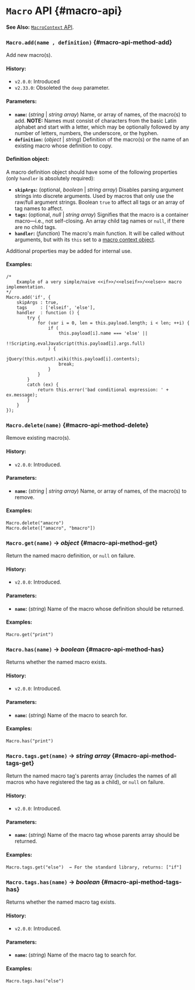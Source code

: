 <!-- ***********************************************************************************************
	Macro API
************************************************************************************************ -->
# `Macro` API {#macro-api}

<p role="note" class="see"><b>See Also:</b>
<a href="#macrocontext-api"><code>MacroContext</code> API</a>.
</p>

<!-- *********************************************************************** -->

### `Macro.add(name , definition)` {#macro-api-method-add}

Add new macro(s).

#### History:

* `v2.0.0`: Introduced
* `v2.33.0`: Obsoleted the `deep` parameter.

#### Parameters:

* **`name`:** (*string* | *string array*) Name, or array of names, of the macro(s) to add.  **NOTE:** Names must consist of characters from the basic Latin alphabet and start with a letter, which may be optionally followed by any number of letters, numbers, the underscore, or the hyphen.
* **`definition`:** (*object* | *string*) Definition of the macro(s) or the name of an existing macro whose definition to copy.

#### Definition object:

A macro definition object should have some of the following properties (only `handler` is absolutely required):

* **`skipArgs`:** (optional, *boolean* | *string array*) Disables parsing argument strings into discrete arguments.  Used by macros that only use the raw/full argument strings.  Boolean `true` to affect all tags or an array of tag names to affect.
* **`tags`:** (optional, *null* | *string array*) Signifies that the macro is a container macro—i.e., not self-closing.  An array child tag names or `null`, if there are no child tags.
* **`handler`:** (*function*) The macro's main function.  It will be called without arguments, but with its `this` set to a [macro context object](#macrocontext-api).

Additional properties may be added for internal use.

#### Examples:

```
/*
	Example of a very simple/naive <<if>>/<<elseif>>/<<else>> macro implementation.
*/
Macro.add('if', {
	skipArgs : true,
	tags     : ['elseif', 'else'],
	handler  : function () {
		try {
			for (var i = 0, len = this.payload.length; i < len; ++i) {
				if (
					this.payload[i].name === 'else' ||
					!!Scripting.evalJavaScript(this.payload[i].args.full)
				) {
					jQuery(this.output).wiki(this.payload[i].contents);
					break;
				}
			}
		}
		catch (ex) {
			return this.error('bad conditional expression: ' + ex.message);
		}
	}
});
```

<!-- *********************************************************************** -->

### `Macro.delete(name)` {#macro-api-method-delete}

Remove existing macro(s).

#### History:

* `v2.0.0`: Introduced.

#### Parameters:

* **`name`:** (*string* | *string array*) Name, or array of names, of the macro(s) to remove.

#### Examples:

```
Macro.delete("amacro")
Macro.delete(["amacro", "bmacro"])
```

<!-- *********************************************************************** -->

### `Macro.get(name)` → *object* {#macro-api-method-get}

Return the named macro definition, or `null` on failure.

#### History:

* `v2.0.0`: Introduced.

#### Parameters:

* **`name`:** (*string*) Name of the macro whose definition should be returned.

#### Examples:

```
Macro.get("print")
```

<!-- *********************************************************************** -->

### `Macro.has(name)` → *boolean* {#macro-api-method-has}

Returns whether the named macro exists.

#### History:

* `v2.0.0`: Introduced.

#### Parameters:

* **`name`:** (*string*) Name of the macro to search for.

#### Examples:

```
Macro.has("print")
```

<!-- *********************************************************************** -->

### `Macro.tags.get(name)` → *string array* {#macro-api-method-tags-get}

Return the named macro tag's parents array (includes the names of all macros who have registered the tag as a child), or `null` on failure.

#### History:

* `v2.0.0`: Introduced.

#### Parameters:

* **`name`:** (*string*) Name of the macro tag whose parents array should be returned.

#### Examples:

```
Macro.tags.get("else")  → For the standard library, returns: ["if"]
```

<!-- *********************************************************************** -->

### `Macro.tags.has(name)` → *boolean* {#macro-api-method-tags-has}

Returns whether the named macro tag exists.

#### History:

* `v2.0.0`: Introduced.

#### Parameters:

* **`name`:** (*string*) Name of the macro tag to search for.

#### Examples:

```
Macro.tags.has("else")
```
